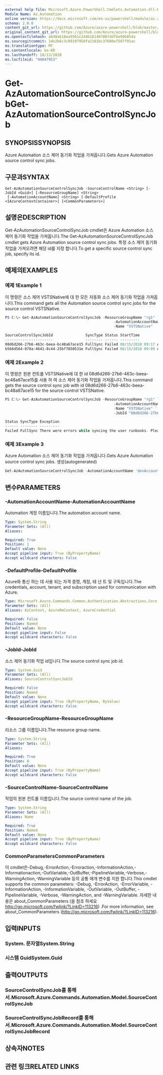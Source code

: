 ```yaml
---
external help file: Microsoft.Azure.PowerShell.Cmdlets.Automation.dll-Help.xml
Module Name: Az.Automation
online version: https://docs.microsoft.com/en-us/powershell/module/az.automation/get-azautomationsourcecontrolsyncjob
schema: 2.0.0
content_git_url: https://github.com/Azure/azure-powershell/blob/master/src/Automation/Automation/help/Get-AzAutomationSourceControlSyncJob.md
original_content_git_url: https://github.com/Azure/azure-powershell/blob/master/src/Automation/Automation/help/Get-AzAutomationSourceControlSyncJob.md
ms.openlocfilehash: a6d8a618ea9561c244b161407807ddfbe99b854a
ms.sourcegitcommit: 1de2b6c3c99197958fa2101bc37680e7507f91ac
ms.translationtype: MT
ms.contentlocale: ko-KR
ms.lasthandoff: 10/13/2020
ms.locfileid: "94047953"
---
```

# <span data-ttu-id="a3e5a-101">Get-AzAutomationSourceControlSyncJob</span><span class="sxs-lookup"><span data-stu-id="a3e5a-101">Get-AzAutomationSourceControlSyncJob</span></span>

## <span data-ttu-id="a3e5a-102">SYNOPSIS</span><span class="sxs-lookup"><span data-stu-id="a3e5a-102">SYNOPSIS</span></span>
<span data-ttu-id="a3e5a-103">Azure Automation 소스 제어 동기화 작업을 가져옵니다.</span><span class="sxs-lookup"><span data-stu-id="a3e5a-103">Gets Azure Automation source control sync jobs.</span></span>

## <span data-ttu-id="a3e5a-104">구문과</span><span class="sxs-lookup"><span data-stu-id="a3e5a-104">SYNTAX</span></span>

```
Get-AzAutomationSourceControlSyncJob -SourceControlName <String> [-JobId <Guid>] [-ResourceGroupName] <String>
 [-AutomationAccountName] <String> [-DefaultProfile <IAzureContextContainer>] [<CommonParameters>]
```

## <span data-ttu-id="a3e5a-105">설명은</span><span class="sxs-lookup"><span data-stu-id="a3e5a-105">DESCRIPTION</span></span>
<span data-ttu-id="a3e5a-106">Get-AzAutomationSourceControlSyncJob cmdlet은 Azure Automation 소스 제어 동기화 작업을 가져옵니다.</span><span class="sxs-lookup"><span data-stu-id="a3e5a-106">The Get-AzAutomationSourceControlSyncJob cmdlet gets Azure Automation source control sync jobs.</span></span> <span data-ttu-id="a3e5a-107">특정 소스 제어 동기화 작업을 가져오려면 해당 id를 지정 합니다.</span><span class="sxs-lookup"><span data-stu-id="a3e5a-107">To get a specific source control sync job, specify its id.</span></span>

## <span data-ttu-id="a3e5a-108">예제의</span><span class="sxs-lookup"><span data-stu-id="a3e5a-108">EXAMPLES</span></span>

### <span data-ttu-id="a3e5a-109">예제 1</span><span class="sxs-lookup"><span data-stu-id="a3e5a-109">Example 1</span></span>
<span data-ttu-id="a3e5a-110">이 명령은 소스 제어 VSTSNative에 대 한 모든 자동화 소스 제어 동기화 작업을 가져옵니다.</span><span class="sxs-lookup"><span data-stu-id="a3e5a-110">This command gets all the Automation source control sync jobs for the source control VSTSNative.</span></span>


```powershell
PS C:\> Get-AzAutomationSourceControlSyncJob -ResourceGroupName "rg1" `
                                                  -AutomationAccountName "devAccount" `
                                                  -Name "VSTSNative"

SourceControlSyncJobId               SyncType Status StartTime           EndTime
----------------------               -------- ------ ---------           -------
08d6d266-27b6-463c-beea-bc48a67ace15 FullSync Failed 08/15/2018 09:17 AM 08/15/2018 09:18 AM
b566d564-878a-4641-8c44-25bf7850531e FullSync Failed 08/15/2018 09:09 AM 08/15/2018 09:10 AM
```

### <span data-ttu-id="a3e5a-111">예제 2</span><span class="sxs-lookup"><span data-stu-id="a3e5a-111">Example 2</span></span>
<span data-ttu-id="a3e5a-112">이 명령은 원본 컨트롤 VSTSNative에 대 한 id 08d6d266-27b6-463c-beea-bc48a67ace15를 사용 하 여 소스 제어 동기화 작업을 가져옵니다.</span><span class="sxs-lookup"><span data-stu-id="a3e5a-112">This command gets the source control sync job with id 08d6d266-27b6-463c-beea-bc48a67ace15 for the source control VSTSNative.</span></span> 


```powershell
PS C:\> Get-AzAutomationSourceControlSyncJob -ResourceGroupName "rg1" `
                                                  -AutomationAccountName "devAccount" `
                                                  -Name "VSTSNative" `
                                                  -JobId "08d6d266-27b6-463c-beea-bc48a67ace15"

Status SyncType Exception
------ -------- ---------
Failed FullSync There were errors while syncing the user runbooks. Please see error streams for more information. (T...
```

### <span data-ttu-id="a3e5a-113">예제 3</span><span class="sxs-lookup"><span data-stu-id="a3e5a-113">Example 3</span></span>

<span data-ttu-id="a3e5a-114">Azure Automation 소스 제어 동기화 작업을 가져옵니다.</span><span class="sxs-lookup"><span data-stu-id="a3e5a-114">Gets Azure Automation source control sync jobs.</span></span> <span data-ttu-id="a3e5a-115">생성</span><span class="sxs-lookup"><span data-stu-id="a3e5a-115">(autogenerated)</span></span>

<!-- Aladdin Generated Example -->
```powershell
Get-AzAutomationSourceControlSyncJob -AutomationAccountName 'devAccount' -JobId 00000000-0000-0000-0000-00000000000000000 -ResourceGroupName 'rg1' -SourceControlName 'VSTSNative'
```

## <span data-ttu-id="a3e5a-116">변수</span><span class="sxs-lookup"><span data-stu-id="a3e5a-116">PARAMETERS</span></span>

### <span data-ttu-id="a3e5a-117">-AutomationAccountName</span><span class="sxs-lookup"><span data-stu-id="a3e5a-117">-AutomationAccountName</span></span>
<span data-ttu-id="a3e5a-118">Automation 계정 이름입니다.</span><span class="sxs-lookup"><span data-stu-id="a3e5a-118">The automation account name.</span></span>

```yaml
Type: System.String
Parameter Sets: (All)
Aliases:

Required: True
Position: 1
Default value: None
Accept pipeline input: True (ByPropertyName)
Accept wildcard characters: False
```

### <span data-ttu-id="a3e5a-119">-DefaultProfile</span><span class="sxs-lookup"><span data-stu-id="a3e5a-119">-DefaultProfile</span></span>
<span data-ttu-id="a3e5a-120">Azure와 통신 하는 데 사용 되는 자격 증명, 계정, 테 넌 트 및 구독입니다.</span><span class="sxs-lookup"><span data-stu-id="a3e5a-120">The credentials, account, tenant, and subscription used for communication with Azure.</span></span>

```yaml
Type: Microsoft.Azure.Commands.Common.Authentication.Abstractions.Core.IAzureContextContainer
Parameter Sets: (All)
Aliases: AzContext, AzureRmContext, AzureCredential

Required: False
Position: Named
Default value: None
Accept pipeline input: False
Accept wildcard characters: False
```

### <span data-ttu-id="a3e5a-121">-JobId</span><span class="sxs-lookup"><span data-stu-id="a3e5a-121">-JobId</span></span>
<span data-ttu-id="a3e5a-122">소스 제어 동기화 작업 id입니다.</span><span class="sxs-lookup"><span data-stu-id="a3e5a-122">The source control sync job id.</span></span>

```yaml
Type: System.Guid
Parameter Sets: (All)
Aliases: SourceControlSyncJobId

Required: False
Position: Named
Default value: None
Accept pipeline input: True (ByPropertyName, ByValue)
Accept wildcard characters: False
```

### <span data-ttu-id="a3e5a-123">-ResourceGroupName</span><span class="sxs-lookup"><span data-stu-id="a3e5a-123">-ResourceGroupName</span></span>
<span data-ttu-id="a3e5a-124">리소스 그룹 이름입니다.</span><span class="sxs-lookup"><span data-stu-id="a3e5a-124">The resource group name.</span></span>

```yaml
Type: System.String
Parameter Sets: (All)
Aliases:

Required: True
Position: 0
Default value: None
Accept pipeline input: True (ByPropertyName)
Accept wildcard characters: False
```

### <span data-ttu-id="a3e5a-125">-SourceControlName</span><span class="sxs-lookup"><span data-stu-id="a3e5a-125">-SourceControlName</span></span>
<span data-ttu-id="a3e5a-126">작업의 원본 컨트롤 이름입니다.</span><span class="sxs-lookup"><span data-stu-id="a3e5a-126">The source control name of the job.</span></span>

```yaml
Type: System.String
Parameter Sets: (All)
Aliases: Name

Required: True
Position: Named
Default value: None
Accept pipeline input: True (ByPropertyName)
Accept wildcard characters: False
```

### <span data-ttu-id="a3e5a-127">CommonParameters</span><span class="sxs-lookup"><span data-stu-id="a3e5a-127">CommonParameters</span></span>
<span data-ttu-id="a3e5a-128">이 cmdlet은-Debug,-ErrorAction,-Erroraction,-InformationAction,-Informationaction,-OutVariable,-OutBuffer,-PipelineVariable,-Verbose,-WarningAction,-WarningVariable 등의 공통 매개 변수를 지원 합니다.</span><span class="sxs-lookup"><span data-stu-id="a3e5a-128">This cmdlet supports the common parameters: -Debug, -ErrorAction, -ErrorVariable, -InformationAction, -InformationVariable, -OutVariable, -OutBuffer, -PipelineVariable, -Verbose, -WarningAction, and -WarningVariable.</span></span> <span data-ttu-id="a3e5a-129">자세한 내용은 about_CommonParameters (을 참조 하세요 http://go.microsoft.com/fwlink/?LinkID=113216) .</span><span class="sxs-lookup"><span data-stu-id="a3e5a-129">For more information, see about_CommonParameters (http://go.microsoft.com/fwlink/?LinkID=113216).</span></span>

## <span data-ttu-id="a3e5a-130">입력</span><span class="sxs-lookup"><span data-stu-id="a3e5a-130">INPUTS</span></span>

### <span data-ttu-id="a3e5a-131">System. 문자열</span><span class="sxs-lookup"><span data-stu-id="a3e5a-131">System.String</span></span>

### <span data-ttu-id="a3e5a-132">시스템 Guid</span><span class="sxs-lookup"><span data-stu-id="a3e5a-132">System.Guid</span></span>

## <span data-ttu-id="a3e5a-133">출력</span><span class="sxs-lookup"><span data-stu-id="a3e5a-133">OUTPUTS</span></span>

### <span data-ttu-id="a3e5a-134">SourceControlSyncJob를 통해 서.</span><span class="sxs-lookup"><span data-stu-id="a3e5a-134">Microsoft.Azure.Commands.Automation.Model.SourceControlSyncJob</span></span>

### <span data-ttu-id="a3e5a-135">SourceControlSyncJobRecord를 통해 서.</span><span class="sxs-lookup"><span data-stu-id="a3e5a-135">Microsoft.Azure.Commands.Automation.Model.SourceControlSyncJobRecord</span></span>

## <span data-ttu-id="a3e5a-136">상속자</span><span class="sxs-lookup"><span data-stu-id="a3e5a-136">NOTES</span></span>

## <span data-ttu-id="a3e5a-137">관련 링크</span><span class="sxs-lookup"><span data-stu-id="a3e5a-137">RELATED LINKS</span></span>
